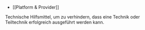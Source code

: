 
  - [[Platform & Provider]]

Technische Hilfsmittel, um zu verhindern, dass eine Technik oder Teiltechnik erfolgreich ausgeführt werden kann. 